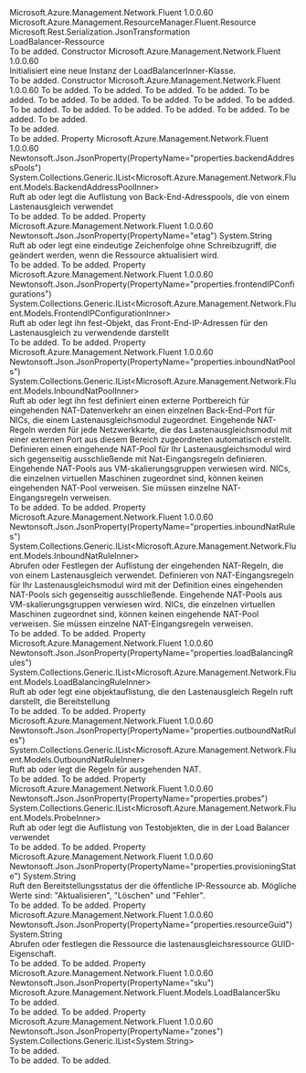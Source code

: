 <Type Name="LoadBalancerInner" FullName="Microsoft.Azure.Management.Network.Fluent.Models.LoadBalancerInner">
  <TypeSignature Language="C#" Value="public class LoadBalancerInner : Microsoft.Azure.Management.ResourceManager.Fluent.Resource" />
  <TypeSignature Language="ILAsm" Value=".class public auto ansi beforefieldinit LoadBalancerInner extends Microsoft.Azure.Management.ResourceManager.Fluent.Resource" />
  <TypeSignature Language="DocId" Value="T:Microsoft.Azure.Management.Network.Fluent.Models.LoadBalancerInner" />
  <TypeSignature Language="VB.NET" Value="Public Class LoadBalancerInner&#xA;Inherits Resource" />
  <TypeSignature Language="F#" Value="type LoadBalancerInner = class&#xA;    inherit Resource" />
  <AssemblyInfo>
    <AssemblyName>Microsoft.Azure.Management.Network.Fluent</AssemblyName>
    <AssemblyVersion>1.0.0.60</AssemblyVersion>
  </AssemblyInfo>
  <Base>
    <BaseTypeName>Microsoft.Azure.Management.ResourceManager.Fluent.Resource</BaseTypeName>
  </Base>
  <Interfaces />
  <Attributes>
    <Attribute>
      <AttributeName>Microsoft.Rest.Serialization.JsonTransformation</AttributeName>
    </Attribute>
  </Attributes>
  <Docs>
    <summary>
            LoadBalancer-Ressource
            </summary>
    <remarks>To be added.</remarks>
  </Docs>
  <Members>
    <Member MemberName=".ctor">
      <MemberSignature Language="C#" Value="public LoadBalancerInner ();" />
      <MemberSignature Language="ILAsm" Value=".method public hidebysig specialname rtspecialname instance void .ctor() cil managed" />
      <MemberSignature Language="DocId" Value="M:Microsoft.Azure.Management.Network.Fluent.Models.LoadBalancerInner.#ctor" />
      <MemberSignature Language="VB.NET" Value="Public Sub New ()" />
      <MemberType>Constructor</MemberType>
      <AssemblyInfo>
        <AssemblyName>Microsoft.Azure.Management.Network.Fluent</AssemblyName>
        <AssemblyVersion>1.0.0.60</AssemblyVersion>
      </AssemblyInfo>
      <Parameters />
      <Docs>
        <summary>
            Initialisiert eine neue Instanz der LoadBalancerInner-Klasse.
            </summary>
        <remarks>To be added.</remarks>
      </Docs>
    </Member>
    <Member MemberName=".ctor">
      <MemberSignature Language="C#" Value="public LoadBalancerInner (string location = null, string id = null, string name = null, string type = null, System.Collections.Generic.IDictionary&lt;string,string&gt; tags = null, Microsoft.Azure.Management.Network.Fluent.Models.LoadBalancerSku sku = null, System.Collections.Generic.IList&lt;Microsoft.Azure.Management.Network.Fluent.Models.FrontendIPConfigurationInner&gt; frontendIPConfigurations = null, System.Collections.Generic.IList&lt;Microsoft.Azure.Management.Network.Fluent.Models.BackendAddressPoolInner&gt; backendAddressPools = null, System.Collections.Generic.IList&lt;Microsoft.Azure.Management.Network.Fluent.Models.LoadBalancingRuleInner&gt; loadBalancingRules = null, System.Collections.Generic.IList&lt;Microsoft.Azure.Management.Network.Fluent.Models.ProbeInner&gt; probes = null, System.Collections.Generic.IList&lt;Microsoft.Azure.Management.Network.Fluent.Models.InboundNatRuleInner&gt; inboundNatRules = null, System.Collections.Generic.IList&lt;Microsoft.Azure.Management.Network.Fluent.Models.InboundNatPoolInner&gt; inboundNatPools = null, System.Collections.Generic.IList&lt;Microsoft.Azure.Management.Network.Fluent.Models.OutboundNatRuleInner&gt; outboundNatRules = null, string resourceGuid = null, string provisioningState = null, string etag = null, System.Collections.Generic.IList&lt;string&gt; zones = null);" />
      <MemberSignature Language="ILAsm" Value=".method public hidebysig specialname rtspecialname instance void .ctor(string location, string id, string name, string type, class System.Collections.Generic.IDictionary`2&lt;string, string&gt; tags, class Microsoft.Azure.Management.Network.Fluent.Models.LoadBalancerSku sku, class System.Collections.Generic.IList`1&lt;class Microsoft.Azure.Management.Network.Fluent.Models.FrontendIPConfigurationInner&gt; frontendIPConfigurations, class System.Collections.Generic.IList`1&lt;class Microsoft.Azure.Management.Network.Fluent.Models.BackendAddressPoolInner&gt; backendAddressPools, class System.Collections.Generic.IList`1&lt;class Microsoft.Azure.Management.Network.Fluent.Models.LoadBalancingRuleInner&gt; loadBalancingRules, class System.Collections.Generic.IList`1&lt;class Microsoft.Azure.Management.Network.Fluent.Models.ProbeInner&gt; probes, class System.Collections.Generic.IList`1&lt;class Microsoft.Azure.Management.Network.Fluent.Models.InboundNatRuleInner&gt; inboundNatRules, class System.Collections.Generic.IList`1&lt;class Microsoft.Azure.Management.Network.Fluent.Models.InboundNatPoolInner&gt; inboundNatPools, class System.Collections.Generic.IList`1&lt;class Microsoft.Azure.Management.Network.Fluent.Models.OutboundNatRuleInner&gt; outboundNatRules, string resourceGuid, string provisioningState, string etag, class System.Collections.Generic.IList`1&lt;string&gt; zones) cil managed" />
      <MemberSignature Language="DocId" Value="M:Microsoft.Azure.Management.Network.Fluent.Models.LoadBalancerInner.#ctor(System.String,System.String,System.String,System.String,System.Collections.Generic.IDictionary{System.String,System.String},Microsoft.Azure.Management.Network.Fluent.Models.LoadBalancerSku,System.Collections.Generic.IList{Microsoft.Azure.Management.Network.Fluent.Models.FrontendIPConfigurationInner},System.Collections.Generic.IList{Microsoft.Azure.Management.Network.Fluent.Models.BackendAddressPoolInner},System.Collections.Generic.IList{Microsoft.Azure.Management.Network.Fluent.Models.LoadBalancingRuleInner},System.Collections.Generic.IList{Microsoft.Azure.Management.Network.Fluent.Models.ProbeInner},System.Collections.Generic.IList{Microsoft.Azure.Management.Network.Fluent.Models.InboundNatRuleInner},System.Collections.Generic.IList{Microsoft.Azure.Management.Network.Fluent.Models.InboundNatPoolInner},System.Collections.Generic.IList{Microsoft.Azure.Management.Network.Fluent.Models.OutboundNatRuleInner},System.String,System.String,System.String,System.Collections.Generic.IList{System.String})" />
      <MemberSignature Language="VB.NET" Value="Public Sub New (Optional location As String = null, Optional id As String = null, Optional name As String = null, Optional type As String = null, Optional tags As IDictionary(Of String, String) = null, Optional sku As LoadBalancerSku = null, Optional frontendIPConfigurations As IList(Of FrontendIPConfigurationInner) = null, Optional backendAddressPools As IList(Of BackendAddressPoolInner) = null, Optional loadBalancingRules As IList(Of LoadBalancingRuleInner) = null, Optional probes As IList(Of ProbeInner) = null, Optional inboundNatRules As IList(Of InboundNatRuleInner) = null, Optional inboundNatPools As IList(Of InboundNatPoolInner) = null, Optional outboundNatRules As IList(Of OutboundNatRuleInner) = null, Optional resourceGuid As String = null, Optional provisioningState As String = null, Optional etag As String = null, Optional zones As IList(Of String) = null)" />
      <MemberSignature Language="F#" Value="new Microsoft.Azure.Management.Network.Fluent.Models.LoadBalancerInner : string * string * string * string * System.Collections.Generic.IDictionary&lt;string, string&gt; * Microsoft.Azure.Management.Network.Fluent.Models.LoadBalancerSku * System.Collections.Generic.IList&lt;Microsoft.Azure.Management.Network.Fluent.Models.FrontendIPConfigurationInner&gt; * System.Collections.Generic.IList&lt;Microsoft.Azure.Management.Network.Fluent.Models.BackendAddressPoolInner&gt; * System.Collections.Generic.IList&lt;Microsoft.Azure.Management.Network.Fluent.Models.LoadBalancingRuleInner&gt; * System.Collections.Generic.IList&lt;Microsoft.Azure.Management.Network.Fluent.Models.ProbeInner&gt; * System.Collections.Generic.IList&lt;Microsoft.Azure.Management.Network.Fluent.Models.InboundNatRuleInner&gt; * System.Collections.Generic.IList&lt;Microsoft.Azure.Management.Network.Fluent.Models.InboundNatPoolInner&gt; * System.Collections.Generic.IList&lt;Microsoft.Azure.Management.Network.Fluent.Models.OutboundNatRuleInner&gt; * string * string * string * System.Collections.Generic.IList&lt;string&gt; -&gt; Microsoft.Azure.Management.Network.Fluent.Models.LoadBalancerInner" Usage="new Microsoft.Azure.Management.Network.Fluent.Models.LoadBalancerInner (location, id, name, type, tags, sku, frontendIPConfigurations, backendAddressPools, loadBalancingRules, probes, inboundNatRules, inboundNatPools, outboundNatRules, resourceGuid, provisioningState, etag, zones)" />
      <MemberType>Constructor</MemberType>
      <AssemblyInfo>
        <AssemblyName>Microsoft.Azure.Management.Network.Fluent</AssemblyName>
        <AssemblyVersion>1.0.0.60</AssemblyVersion>
      </AssemblyInfo>
      <Parameters>
        <Parameter Name="location" Type="System.String" />
        <Parameter Name="id" Type="System.String" />
        <Parameter Name="name" Type="System.String" />
        <Parameter Name="type" Type="System.String" />
        <Parameter Name="tags" Type="System.Collections.Generic.IDictionary&lt;System.String,System.String&gt;" />
        <Parameter Name="sku" Type="Microsoft.Azure.Management.Network.Fluent.Models.LoadBalancerSku" />
        <Parameter Name="frontendIPConfigurations" Type="System.Collections.Generic.IList&lt;Microsoft.Azure.Management.Network.Fluent.Models.FrontendIPConfigurationInner&gt;" />
        <Parameter Name="backendAddressPools" Type="System.Collections.Generic.IList&lt;Microsoft.Azure.Management.Network.Fluent.Models.BackendAddressPoolInner&gt;" />
        <Parameter Name="loadBalancingRules" Type="System.Collections.Generic.IList&lt;Microsoft.Azure.Management.Network.Fluent.Models.LoadBalancingRuleInner&gt;" />
        <Parameter Name="probes" Type="System.Collections.Generic.IList&lt;Microsoft.Azure.Management.Network.Fluent.Models.ProbeInner&gt;" />
        <Parameter Name="inboundNatRules" Type="System.Collections.Generic.IList&lt;Microsoft.Azure.Management.Network.Fluent.Models.InboundNatRuleInner&gt;" />
        <Parameter Name="inboundNatPools" Type="System.Collections.Generic.IList&lt;Microsoft.Azure.Management.Network.Fluent.Models.InboundNatPoolInner&gt;" />
        <Parameter Name="outboundNatRules" Type="System.Collections.Generic.IList&lt;Microsoft.Azure.Management.Network.Fluent.Models.OutboundNatRuleInner&gt;" />
        <Parameter Name="resourceGuid" Type="System.String" />
        <Parameter Name="provisioningState" Type="System.String" />
        <Parameter Name="etag" Type="System.String" />
        <Parameter Name="zones" Type="System.Collections.Generic.IList&lt;System.String&gt;" />
      </Parameters>
      <Docs>
        <param name="location">To be added.</param>
        <param name="id">To be added.</param>
        <param name="name">To be added.</param>
        <param name="type">To be added.</param>
        <param name="tags">To be added.</param>
        <param name="sku">To be added.</param>
        <param name="frontendIPConfigurations">To be added.</param>
        <param name="backendAddressPools">To be added.</param>
        <param name="loadBalancingRules">To be added.</param>
        <param name="probes">To be added.</param>
        <param name="inboundNatRules">To be added.</param>
        <param name="inboundNatPools">To be added.</param>
        <param name="outboundNatRules">To be added.</param>
        <param name="resourceGuid">To be added.</param>
        <param name="provisioningState">To be added.</param>
        <param name="etag">To be added.</param>
        <param name="zones">To be added.</param>
        <summary>To be added.</summary>
        <remarks>To be added.</remarks>
      </Docs>
    </Member>
    <Member MemberName="BackendAddressPools">
      <MemberSignature Language="C#" Value="public System.Collections.Generic.IList&lt;Microsoft.Azure.Management.Network.Fluent.Models.BackendAddressPoolInner&gt; BackendAddressPools { get; set; }" />
      <MemberSignature Language="ILAsm" Value=".property instance class System.Collections.Generic.IList`1&lt;class Microsoft.Azure.Management.Network.Fluent.Models.BackendAddressPoolInner&gt; BackendAddressPools" />
      <MemberSignature Language="DocId" Value="P:Microsoft.Azure.Management.Network.Fluent.Models.LoadBalancerInner.BackendAddressPools" />
      <MemberSignature Language="VB.NET" Value="Public Property BackendAddressPools As IList(Of BackendAddressPoolInner)" />
      <MemberSignature Language="F#" Value="member this.BackendAddressPools : System.Collections.Generic.IList&lt;Microsoft.Azure.Management.Network.Fluent.Models.BackendAddressPoolInner&gt; with get, set" Usage="Microsoft.Azure.Management.Network.Fluent.Models.LoadBalancerInner.BackendAddressPools" />
      <MemberType>Property</MemberType>
      <AssemblyInfo>
        <AssemblyName>Microsoft.Azure.Management.Network.Fluent</AssemblyName>
        <AssemblyVersion>1.0.0.60</AssemblyVersion>
      </AssemblyInfo>
      <Attributes>
        <Attribute>
          <AttributeName>Newtonsoft.Json.JsonProperty(PropertyName="properties.backendAddressPools")</AttributeName>
        </Attribute>
      </Attributes>
      <ReturnValue>
        <ReturnType>System.Collections.Generic.IList&lt;Microsoft.Azure.Management.Network.Fluent.Models.BackendAddressPoolInner&gt;</ReturnType>
      </ReturnValue>
      <Docs>
        <summary>
            Ruft ab oder legt die Auflistung von Back-End-Adresspools, die von einem Lastenausgleich verwendet
            </summary>
        <value>To be added.</value>
        <remarks>To be added.</remarks>
      </Docs>
    </Member>
    <Member MemberName="Etag">
      <MemberSignature Language="C#" Value="public string Etag { get; set; }" />
      <MemberSignature Language="ILAsm" Value=".property instance string Etag" />
      <MemberSignature Language="DocId" Value="P:Microsoft.Azure.Management.Network.Fluent.Models.LoadBalancerInner.Etag" />
      <MemberSignature Language="VB.NET" Value="Public Property Etag As String" />
      <MemberSignature Language="F#" Value="member this.Etag : string with get, set" Usage="Microsoft.Azure.Management.Network.Fluent.Models.LoadBalancerInner.Etag" />
      <MemberType>Property</MemberType>
      <AssemblyInfo>
        <AssemblyName>Microsoft.Azure.Management.Network.Fluent</AssemblyName>
        <AssemblyVersion>1.0.0.60</AssemblyVersion>
      </AssemblyInfo>
      <Attributes>
        <Attribute>
          <AttributeName>Newtonsoft.Json.JsonProperty(PropertyName="etag")</AttributeName>
        </Attribute>
      </Attributes>
      <ReturnValue>
        <ReturnType>System.String</ReturnType>
      </ReturnValue>
      <Docs>
        <summary>
            Ruft ab oder legt eine eindeutige Zeichenfolge ohne Schreibzugriff, die geändert werden, wenn die Ressource aktualisiert wird.
            </summary>
        <value>To be added.</value>
        <remarks>To be added.</remarks>
      </Docs>
    </Member>
    <Member MemberName="FrontendIPConfigurations">
      <MemberSignature Language="C#" Value="public System.Collections.Generic.IList&lt;Microsoft.Azure.Management.Network.Fluent.Models.FrontendIPConfigurationInner&gt; FrontendIPConfigurations { get; set; }" />
      <MemberSignature Language="ILAsm" Value=".property instance class System.Collections.Generic.IList`1&lt;class Microsoft.Azure.Management.Network.Fluent.Models.FrontendIPConfigurationInner&gt; FrontendIPConfigurations" />
      <MemberSignature Language="DocId" Value="P:Microsoft.Azure.Management.Network.Fluent.Models.LoadBalancerInner.FrontendIPConfigurations" />
      <MemberSignature Language="VB.NET" Value="Public Property FrontendIPConfigurations As IList(Of FrontendIPConfigurationInner)" />
      <MemberSignature Language="F#" Value="member this.FrontendIPConfigurations : System.Collections.Generic.IList&lt;Microsoft.Azure.Management.Network.Fluent.Models.FrontendIPConfigurationInner&gt; with get, set" Usage="Microsoft.Azure.Management.Network.Fluent.Models.LoadBalancerInner.FrontendIPConfigurations" />
      <MemberType>Property</MemberType>
      <AssemblyInfo>
        <AssemblyName>Microsoft.Azure.Management.Network.Fluent</AssemblyName>
        <AssemblyVersion>1.0.0.60</AssemblyVersion>
      </AssemblyInfo>
      <Attributes>
        <Attribute>
          <AttributeName>Newtonsoft.Json.JsonProperty(PropertyName="properties.frontendIPConfigurations")</AttributeName>
        </Attribute>
      </Attributes>
      <ReturnValue>
        <ReturnType>System.Collections.Generic.IList&lt;Microsoft.Azure.Management.Network.Fluent.Models.FrontendIPConfigurationInner&gt;</ReturnType>
      </ReturnValue>
      <Docs>
        <summary>
            Ruft ab oder legt ihn fest-Objekt, das Front-End-IP-Adressen für den Lastenausgleich zu verwendende darstellt
            </summary>
        <value>To be added.</value>
        <remarks>To be added.</remarks>
      </Docs>
    </Member>
    <Member MemberName="InboundNatPools">
      <MemberSignature Language="C#" Value="public System.Collections.Generic.IList&lt;Microsoft.Azure.Management.Network.Fluent.Models.InboundNatPoolInner&gt; InboundNatPools { get; set; }" />
      <MemberSignature Language="ILAsm" Value=".property instance class System.Collections.Generic.IList`1&lt;class Microsoft.Azure.Management.Network.Fluent.Models.InboundNatPoolInner&gt; InboundNatPools" />
      <MemberSignature Language="DocId" Value="P:Microsoft.Azure.Management.Network.Fluent.Models.LoadBalancerInner.InboundNatPools" />
      <MemberSignature Language="VB.NET" Value="Public Property InboundNatPools As IList(Of InboundNatPoolInner)" />
      <MemberSignature Language="F#" Value="member this.InboundNatPools : System.Collections.Generic.IList&lt;Microsoft.Azure.Management.Network.Fluent.Models.InboundNatPoolInner&gt; with get, set" Usage="Microsoft.Azure.Management.Network.Fluent.Models.LoadBalancerInner.InboundNatPools" />
      <MemberType>Property</MemberType>
      <AssemblyInfo>
        <AssemblyName>Microsoft.Azure.Management.Network.Fluent</AssemblyName>
        <AssemblyVersion>1.0.0.60</AssemblyVersion>
      </AssemblyInfo>
      <Attributes>
        <Attribute>
          <AttributeName>Newtonsoft.Json.JsonProperty(PropertyName="properties.inboundNatPools")</AttributeName>
        </Attribute>
      </Attributes>
      <ReturnValue>
        <ReturnType>System.Collections.Generic.IList&lt;Microsoft.Azure.Management.Network.Fluent.Models.InboundNatPoolInner&gt;</ReturnType>
      </ReturnValue>
      <Docs>
        <summary>
            Ruft ab oder legt ihn fest definiert einen externe Portbereich für eingehenden NAT-Datenverkehr an einen einzelnen Back-End-Port für NICs, die einem Lastenausgleichsmodul zugeordnet.
            Eingehende NAT-Regeln werden für jede Netzwerkkarte, die das Lastenausgleichsmodul mit einer externen Port aus diesem Bereich zugeordneten automatisch erstellt.
            Definieren einen eingehende NAT-Pool für Ihr Lastenausgleichsmodul wird sich gegenseitig ausschließende mit Nat-Eingangsregeln definieren. Eingehende NAT-Pools aus VM-skalierungsgruppen verwiesen wird. NICs, die einzelnen virtuellen Maschinen zugeordnet sind, können keinen eingehenden NAT-Pool verweisen. Sie müssen einzelne NAT-Eingangsregeln verweisen.
            </summary>
        <value>To be added.</value>
        <remarks>To be added.</remarks>
      </Docs>
    </Member>
    <Member MemberName="InboundNatRules">
      <MemberSignature Language="C#" Value="public System.Collections.Generic.IList&lt;Microsoft.Azure.Management.Network.Fluent.Models.InboundNatRuleInner&gt; InboundNatRules { get; set; }" />
      <MemberSignature Language="ILAsm" Value=".property instance class System.Collections.Generic.IList`1&lt;class Microsoft.Azure.Management.Network.Fluent.Models.InboundNatRuleInner&gt; InboundNatRules" />
      <MemberSignature Language="DocId" Value="P:Microsoft.Azure.Management.Network.Fluent.Models.LoadBalancerInner.InboundNatRules" />
      <MemberSignature Language="VB.NET" Value="Public Property InboundNatRules As IList(Of InboundNatRuleInner)" />
      <MemberSignature Language="F#" Value="member this.InboundNatRules : System.Collections.Generic.IList&lt;Microsoft.Azure.Management.Network.Fluent.Models.InboundNatRuleInner&gt; with get, set" Usage="Microsoft.Azure.Management.Network.Fluent.Models.LoadBalancerInner.InboundNatRules" />
      <MemberType>Property</MemberType>
      <AssemblyInfo>
        <AssemblyName>Microsoft.Azure.Management.Network.Fluent</AssemblyName>
        <AssemblyVersion>1.0.0.60</AssemblyVersion>
      </AssemblyInfo>
      <Attributes>
        <Attribute>
          <AttributeName>Newtonsoft.Json.JsonProperty(PropertyName="properties.inboundNatRules")</AttributeName>
        </Attribute>
      </Attributes>
      <ReturnValue>
        <ReturnType>System.Collections.Generic.IList&lt;Microsoft.Azure.Management.Network.Fluent.Models.InboundNatRuleInner&gt;</ReturnType>
      </ReturnValue>
      <Docs>
        <summary>
            Abrufen oder Festlegen der Auflistung der eingehenden NAT-Regeln, die von einem Lastenausgleich verwendet. Definieren von NAT-Eingangsregeln für Ihr Lastenausgleichsmodul wird mit der Definition eines eingehenden NAT-Pools sich gegenseitig ausschließende. Eingehende NAT-Pools aus VM-skalierungsgruppen verwiesen wird. NICs, die einzelnen virtuellen Maschinen zugeordnet sind, können keinen eingehende NAT-Pool verweisen. Sie müssen einzelne NAT-Eingangsregeln verweisen.
            </summary>
        <value>To be added.</value>
        <remarks>To be added.</remarks>
      </Docs>
    </Member>
    <Member MemberName="LoadBalancingRules">
      <MemberSignature Language="C#" Value="public System.Collections.Generic.IList&lt;Microsoft.Azure.Management.Network.Fluent.Models.LoadBalancingRuleInner&gt; LoadBalancingRules { get; set; }" />
      <MemberSignature Language="ILAsm" Value=".property instance class System.Collections.Generic.IList`1&lt;class Microsoft.Azure.Management.Network.Fluent.Models.LoadBalancingRuleInner&gt; LoadBalancingRules" />
      <MemberSignature Language="DocId" Value="P:Microsoft.Azure.Management.Network.Fluent.Models.LoadBalancerInner.LoadBalancingRules" />
      <MemberSignature Language="VB.NET" Value="Public Property LoadBalancingRules As IList(Of LoadBalancingRuleInner)" />
      <MemberSignature Language="F#" Value="member this.LoadBalancingRules : System.Collections.Generic.IList&lt;Microsoft.Azure.Management.Network.Fluent.Models.LoadBalancingRuleInner&gt; with get, set" Usage="Microsoft.Azure.Management.Network.Fluent.Models.LoadBalancerInner.LoadBalancingRules" />
      <MemberType>Property</MemberType>
      <AssemblyInfo>
        <AssemblyName>Microsoft.Azure.Management.Network.Fluent</AssemblyName>
        <AssemblyVersion>1.0.0.60</AssemblyVersion>
      </AssemblyInfo>
      <Attributes>
        <Attribute>
          <AttributeName>Newtonsoft.Json.JsonProperty(PropertyName="properties.loadBalancingRules")</AttributeName>
        </Attribute>
      </Attributes>
      <ReturnValue>
        <ReturnType>System.Collections.Generic.IList&lt;Microsoft.Azure.Management.Network.Fluent.Models.LoadBalancingRuleInner&gt;</ReturnType>
      </ReturnValue>
      <Docs>
        <summary>
            Ruft ab oder legt eine objektauflistung, die den Lastenausgleich Regeln ruft darstellt, die Bereitstellung
            </summary>
        <value>To be added.</value>
        <remarks>To be added.</remarks>
      </Docs>
    </Member>
    <Member MemberName="OutboundNatRules">
      <MemberSignature Language="C#" Value="public System.Collections.Generic.IList&lt;Microsoft.Azure.Management.Network.Fluent.Models.OutboundNatRuleInner&gt; OutboundNatRules { get; set; }" />
      <MemberSignature Language="ILAsm" Value=".property instance class System.Collections.Generic.IList`1&lt;class Microsoft.Azure.Management.Network.Fluent.Models.OutboundNatRuleInner&gt; OutboundNatRules" />
      <MemberSignature Language="DocId" Value="P:Microsoft.Azure.Management.Network.Fluent.Models.LoadBalancerInner.OutboundNatRules" />
      <MemberSignature Language="VB.NET" Value="Public Property OutboundNatRules As IList(Of OutboundNatRuleInner)" />
      <MemberSignature Language="F#" Value="member this.OutboundNatRules : System.Collections.Generic.IList&lt;Microsoft.Azure.Management.Network.Fluent.Models.OutboundNatRuleInner&gt; with get, set" Usage="Microsoft.Azure.Management.Network.Fluent.Models.LoadBalancerInner.OutboundNatRules" />
      <MemberType>Property</MemberType>
      <AssemblyInfo>
        <AssemblyName>Microsoft.Azure.Management.Network.Fluent</AssemblyName>
        <AssemblyVersion>1.0.0.60</AssemblyVersion>
      </AssemblyInfo>
      <Attributes>
        <Attribute>
          <AttributeName>Newtonsoft.Json.JsonProperty(PropertyName="properties.outboundNatRules")</AttributeName>
        </Attribute>
      </Attributes>
      <ReturnValue>
        <ReturnType>System.Collections.Generic.IList&lt;Microsoft.Azure.Management.Network.Fluent.Models.OutboundNatRuleInner&gt;</ReturnType>
      </ReturnValue>
      <Docs>
        <summary>
            Ruft ab oder legt die Regeln für ausgehenden NAT.
            </summary>
        <value>To be added.</value>
        <remarks>To be added.</remarks>
      </Docs>
    </Member>
    <Member MemberName="Probes">
      <MemberSignature Language="C#" Value="public System.Collections.Generic.IList&lt;Microsoft.Azure.Management.Network.Fluent.Models.ProbeInner&gt; Probes { get; set; }" />
      <MemberSignature Language="ILAsm" Value=".property instance class System.Collections.Generic.IList`1&lt;class Microsoft.Azure.Management.Network.Fluent.Models.ProbeInner&gt; Probes" />
      <MemberSignature Language="DocId" Value="P:Microsoft.Azure.Management.Network.Fluent.Models.LoadBalancerInner.Probes" />
      <MemberSignature Language="VB.NET" Value="Public Property Probes As IList(Of ProbeInner)" />
      <MemberSignature Language="F#" Value="member this.Probes : System.Collections.Generic.IList&lt;Microsoft.Azure.Management.Network.Fluent.Models.ProbeInner&gt; with get, set" Usage="Microsoft.Azure.Management.Network.Fluent.Models.LoadBalancerInner.Probes" />
      <MemberType>Property</MemberType>
      <AssemblyInfo>
        <AssemblyName>Microsoft.Azure.Management.Network.Fluent</AssemblyName>
        <AssemblyVersion>1.0.0.60</AssemblyVersion>
      </AssemblyInfo>
      <Attributes>
        <Attribute>
          <AttributeName>Newtonsoft.Json.JsonProperty(PropertyName="properties.probes")</AttributeName>
        </Attribute>
      </Attributes>
      <ReturnValue>
        <ReturnType>System.Collections.Generic.IList&lt;Microsoft.Azure.Management.Network.Fluent.Models.ProbeInner&gt;</ReturnType>
      </ReturnValue>
      <Docs>
        <summary>
            Ruft ab oder legt die Auflistung von Testobjekten, die in der Load Balancer verwendet
            </summary>
        <value>To be added.</value>
        <remarks>To be added.</remarks>
      </Docs>
    </Member>
    <Member MemberName="ProvisioningState">
      <MemberSignature Language="C#" Value="public string ProvisioningState { get; set; }" />
      <MemberSignature Language="ILAsm" Value=".property instance string ProvisioningState" />
      <MemberSignature Language="DocId" Value="P:Microsoft.Azure.Management.Network.Fluent.Models.LoadBalancerInner.ProvisioningState" />
      <MemberSignature Language="VB.NET" Value="Public Property ProvisioningState As String" />
      <MemberSignature Language="F#" Value="member this.ProvisioningState : string with get, set" Usage="Microsoft.Azure.Management.Network.Fluent.Models.LoadBalancerInner.ProvisioningState" />
      <MemberType>Property</MemberType>
      <AssemblyInfo>
        <AssemblyName>Microsoft.Azure.Management.Network.Fluent</AssemblyName>
        <AssemblyVersion>1.0.0.60</AssemblyVersion>
      </AssemblyInfo>
      <Attributes>
        <Attribute>
          <AttributeName>Newtonsoft.Json.JsonProperty(PropertyName="properties.provisioningState")</AttributeName>
        </Attribute>
      </Attributes>
      <ReturnValue>
        <ReturnType>System.String</ReturnType>
      </ReturnValue>
      <Docs>
        <summary>
            Ruft den Bereitstellungsstatus der die öffentliche IP-Ressource ab. Mögliche Werte sind: "Aktualisieren", "Löschen" und "Fehler".
            </summary>
        <value>To be added.</value>
        <remarks>To be added.</remarks>
      </Docs>
    </Member>
    <Member MemberName="ResourceGuid">
      <MemberSignature Language="C#" Value="public string ResourceGuid { get; set; }" />
      <MemberSignature Language="ILAsm" Value=".property instance string ResourceGuid" />
      <MemberSignature Language="DocId" Value="P:Microsoft.Azure.Management.Network.Fluent.Models.LoadBalancerInner.ResourceGuid" />
      <MemberSignature Language="VB.NET" Value="Public Property ResourceGuid As String" />
      <MemberSignature Language="F#" Value="member this.ResourceGuid : string with get, set" Usage="Microsoft.Azure.Management.Network.Fluent.Models.LoadBalancerInner.ResourceGuid" />
      <MemberType>Property</MemberType>
      <AssemblyInfo>
        <AssemblyName>Microsoft.Azure.Management.Network.Fluent</AssemblyName>
        <AssemblyVersion>1.0.0.60</AssemblyVersion>
      </AssemblyInfo>
      <Attributes>
        <Attribute>
          <AttributeName>Newtonsoft.Json.JsonProperty(PropertyName="properties.resourceGuid")</AttributeName>
        </Attribute>
      </Attributes>
      <ReturnValue>
        <ReturnType>System.String</ReturnType>
      </ReturnValue>
      <Docs>
        <summary>
            Abrufen oder festlegen die Ressource die lastenausgleichsressource GUID-Eigenschaft.
            </summary>
        <value>To be added.</value>
        <remarks>To be added.</remarks>
      </Docs>
    </Member>
    <Member MemberName="Sku">
      <MemberSignature Language="C#" Value="public Microsoft.Azure.Management.Network.Fluent.Models.LoadBalancerSku Sku { get; set; }" />
      <MemberSignature Language="ILAsm" Value=".property instance class Microsoft.Azure.Management.Network.Fluent.Models.LoadBalancerSku Sku" />
      <MemberSignature Language="DocId" Value="P:Microsoft.Azure.Management.Network.Fluent.Models.LoadBalancerInner.Sku" />
      <MemberSignature Language="VB.NET" Value="Public Property Sku As LoadBalancerSku" />
      <MemberSignature Language="F#" Value="member this.Sku : Microsoft.Azure.Management.Network.Fluent.Models.LoadBalancerSku with get, set" Usage="Microsoft.Azure.Management.Network.Fluent.Models.LoadBalancerInner.Sku" />
      <MemberType>Property</MemberType>
      <AssemblyInfo>
        <AssemblyName>Microsoft.Azure.Management.Network.Fluent</AssemblyName>
        <AssemblyVersion>1.0.0.60</AssemblyVersion>
      </AssemblyInfo>
      <Attributes>
        <Attribute>
          <AttributeName>Newtonsoft.Json.JsonProperty(PropertyName="sku")</AttributeName>
        </Attribute>
      </Attributes>
      <ReturnValue>
        <ReturnType>Microsoft.Azure.Management.Network.Fluent.Models.LoadBalancerSku</ReturnType>
      </ReturnValue>
      <Docs>
        <summary>To be added.</summary>
        <value>To be added.</value>
        <remarks>To be added.</remarks>
      </Docs>
    </Member>
    <Member MemberName="Zones">
      <MemberSignature Language="C#" Value="public System.Collections.Generic.IList&lt;string&gt; Zones { get; set; }" />
      <MemberSignature Language="ILAsm" Value=".property instance class System.Collections.Generic.IList`1&lt;string&gt; Zones" />
      <MemberSignature Language="DocId" Value="P:Microsoft.Azure.Management.Network.Fluent.Models.LoadBalancerInner.Zones" />
      <MemberSignature Language="VB.NET" Value="Public Property Zones As IList(Of String)" />
      <MemberSignature Language="F#" Value="member this.Zones : System.Collections.Generic.IList&lt;string&gt; with get, set" Usage="Microsoft.Azure.Management.Network.Fluent.Models.LoadBalancerInner.Zones" />
      <MemberType>Property</MemberType>
      <AssemblyInfo>
        <AssemblyName>Microsoft.Azure.Management.Network.Fluent</AssemblyName>
        <AssemblyVersion>1.0.0.60</AssemblyVersion>
      </AssemblyInfo>
      <Attributes>
        <Attribute>
          <AttributeName>Newtonsoft.Json.JsonProperty(PropertyName="zones")</AttributeName>
        </Attribute>
      </Attributes>
      <ReturnValue>
        <ReturnType>System.Collections.Generic.IList&lt;System.String&gt;</ReturnType>
      </ReturnValue>
      <Docs>
        <summary>To be added.</summary>
        <value>To be added.</value>
        <remarks>To be added.</remarks>
      </Docs>
    </Member>
  </Members>
</Type>